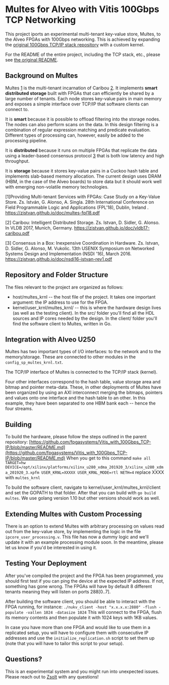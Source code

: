 # Multes for Alveo with Vitis 100Gbps TCP Networking

This project iports an experimental multi-tenant key-value store, Multes, to the Alveo FPGAs with 100Gbps networking. This is achieved by expanding the [original 100Gbps TCP/IP stack repository](https://github.com/fpgasystems/Vitis_with_100Gbps_TCP-IP) with a custom kernel. 

For the README of the entire project, including the TCP stack, etc., please see [the original README](https://github.com/fpgasystems/Vitis_with_100Gbps_TCP-IP/blob/master/README.md).

## Background on Multes

Multes [1](https://zistvan.github.io/doc/multes-fpl18.pdf) is the multi-tenant incarnation of Caribou [2](https://zistvan.github.io/doc/vldb17-caribou.pdf). It implements **smart distributed storage** built with FPGAs that can efficiently be shared by a large number of tenants. Each node stores key-value pairs in main memory and exposes a simple interface over TCP/IP that software clients can connect to.

It is **smart** because it is possible to offload filtering into the storage nodes. The nodes can also perform scans on the data. In this design filtering is a combination of regular expression matching and predicate evaluation. Different types of processing can, however, easily be added to the processing pipeline.

It is **distributed** because it runs on multiple FPGAs that replicate the data using a leader-based consensus protocol [3](https://zistvan.github.io/doc/nsdi16-istvan-rev1.pdf) that is both low latency and high throughput.

It is **storage** because it stores key-value pairs in a Cuckoo hash table and implements slab-based memory allocation. The current design uses DRAM (HBM, in the case of the Alveo boards) to store data but it should work well with emerging non-volatile memory technologies.

[1]Providing Multi-tenant Services with FPGAs: Case Study on a Key-Value Store. Zs. István, G. Alonso, A. Singla. 28th International Conference on Field Programmable Logic and Applications (FPL'18), Dublin, Ireland . https://zistvan.github.io/doc/multes-fpl18.pdf

[2] Caribou: Intelligent Distributed Storage. Zs. Istvan, D. Sidler, G. Alonso. In VLDB 2017, Munich, Germany. https://zistvan.github.io/doc/vldb17-caribou.pdf

[3] Consensus in a Box: Inexpensive Coordination in Hardware. Zs. Istvan, D. Sidler, G. Alonso, M. Vukolic. 13th USENIX Symposium on Networked Systems Design and Implementation (NSDI '16), March 2016. https://zistvan.github.io/doc/nsdi16-istvan-rev1.pdf

## Repository and Folder Structure

The files relevant to the project are organized as follows:
 
  - host/multes_krnl -- the host file of the project. It takes one important argument: the IP address to use for the FPGA.
  - kernel/user_krnl/multes_krnl/ -- this is where the hardware design lives (as well as the testing client). In the src/ folder you'll find all the HDL sources and IP cores needed by the design. In the client/ folder you'll find the software client to Multes, written in Go.

## Integration with Alveo U250

Multes has two important types of I/O interfaces: to the network and to the memory/storage. These are connected to other modules in the ```config_sp_multes_krnl.txt```. 

The TCP/IP interface of Multes is connected to the TCP/IP stack (kernel).

Four other interfaces correspond to the hash table, value storage area and bitmap and pointer meta-data. These, in other deployments of Multes have been organized by using an AXI interconnect merging the bitmaps, pointers and values onto one interface and the hash table to an other. In this example, they have been separated to one HBM bank each -- hence the four streams.

## Building

To build the hardware, please follow the steps outlined in the parent repository: [https://github.com/fpgasystems/Vitis_with_100Gbps_TCP-IP/blob/master/README.md](https://github.com/fpgasystems/Vitis_with_100Gbps_TCP-IP/blob/master/README.md)
When you get to this command ```make all TARGET=hw DEVICE=/opt/xilinx/platforms/xilinx_u280_xdma_201920_3/xilinx_u280_xdma_201920_3.xpfm USER_KRNL=XXXXX USER_KRNL_MODE=rtl NETH=4``` replace XXXX with ```multes_krnl```

To build the software client, navigate to kernel/user_krnl/multes_krnl/client and set the GOPATH to that folder. After that you can build with ```go build multes```. We use golang version 1.10 but other versions should work as well.

## Extending Multes with Custom Processing

There is an option to extend Multes with arbitrary processing on values read out from the key-value store, by implementing the logic in the file ```ipcore_user_processing.v```. This file has now a dummy logic and we'll update it with an example processing module soon. In the meantime, please let us know if you'd be interested in using it.

## Testing Your Deployment

After you've compiled the project and the FPGA has been programmed, you should first test if you can ping the device at the expected IP address. If not, something has gone wrong. The FPGAs will have by default 8 different tenants meaning they will listen on ports 288[0..7].

After building the software client, you should be able to interact with the FPGA running, for instance: 
```./nukv_client -host "x.x.x.x:2880" -flush -populate -vallen 1024 -datasize 1024```
This will connect to the FPGA, flush its memory contents and then populate it with 1024 keys with 1KB values.

In case you have more than one FPGA and would like to use them in a replicated setup, you will have to configure them with consecutive IP addresses and use the ```initialize_replication.sh``` script to set them up (note that you will have to tailor this script to your setup).

## Questions?

This is an experimental system and you might run into unexpected issues. Please reach out to [Zsolt](mailto:zsis@itu.dk) with any questions!